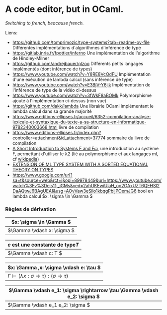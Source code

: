 # A code editor, but in OCaml.

*Switching to french, beacause french.*

Liens:
- https://github.com/tomprimozic/type-systems?tab=readme-ov-file Différentes implémentations d'algorithmes d'inférence de type
- https://gitlab.inria.fr/fpottier/inferno Une implémentation de l'algorithme de Hindley-Milner
- https://github.com/andrejbauer/plzoo Différents petits langages implémentés (dont inférence de types)
- https://www.youtube.com/watch?v=Y8RE8VcQdFU Implémentation d'une exécution de lambda calcul (sans inférence de type)
- https://www.youtube.com/watch?v=E3BjV-Y6jlk Implémentation de l'inférence de type de la vidéo ci-dessus
- https://www.youtube.com/watch?v=3fWkF8aBOMk Polymorphisme ajouté à l'implémentation ci-dessus (non vue)
- https://github.com/dakk/lambda Une librairie OCaml implémentant le lambda calcul dans sa grande majorité
- https://www.editions-ellipses.fr/accueil/6352-compilation-analyse-lexicale-et-syntaxique-du-texte-a-sa-structure-en-informatique-9782340003668.html livre de compilation
- https://www.editions-ellipses.fr/index.php?controller=attachment&id_attachment=37774  sommaire du livre de compilation
- [A Short Introduction to Systems F and Fω](./documents/f-fw.pdf), une introduction au système F, permettant d'utiliser le λ2 (lié au polymorphisme et aux langages ml, cf [wikipedia](https://en.wikipedia.org/wiki/Lambda_cube#(%CE%BB2)_System_F))
- [EXTENSION OF ML TYPE SYSTEM WITH A SORTED EQUATIONAL THEORY ON TYPES](./documents/eq-theory-on-types.pdf)
- https://www.google.com/url?sa=t&source=web&rct=j&opi=89978449&url=https://www.youtube.com/watch%3Fv%3Deis11j_iGMs&ved=2ahUKEwiUlaH_oo2GAxUZT6QEHSl2DaAQtwJ6BAgUEAI&usg=AOvVaw3eSilo1kbqgPbljPOemJG6 bool en lambda calcul
$x: \sigma \in \Gamma  $

### Règles de dérivation

| $x: \sigma \in \Gamma  $ |
| ---------------------- |
| $\Gamma \vdash x: \sigma $|


| $c\text{ est une constante de type} T$ |
| ---------------------- |
|   $\Gamma \vdash c: T $|

| $x: \Gamma ,x: \sigma \vdash e: \tau $ |
| ---------------------- |
| $\Gamma \vdash (\lambda x: \sigma \rightarrow \tau):( \sigma \rightarrow  \tau )$ |

|  $\Gamma \vdash e_1: \sigma \rightarrow  \tau \Gamma \vdash e_2: \sigma $  |
| ---------------------- |
| $\Gamma \vdash e_1 e_2: \sigma $|

